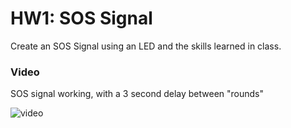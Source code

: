 # HW1: SOS Signal

Create an SOS Signal using an LED and the skills learned in class.

### Video
SOS signal working, with a 3 second delay between "rounds"

![video](/media/video/sosrun.gif)
